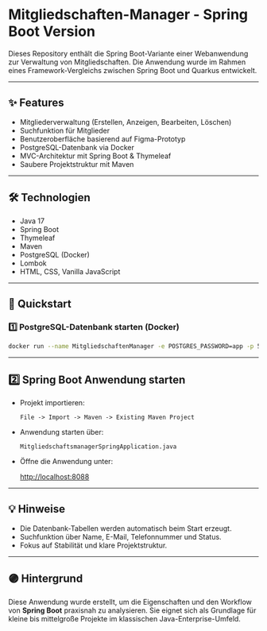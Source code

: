 # Mitgliedschaften-Manager - Spring Boot Version

Dieses Repository enthält die Spring Boot-Variante einer Webanwendung zur Verwaltung von Mitgliedschaften. Die Anwendung wurde im Rahmen eines Framework-Vergleichs zwischen Spring Boot und Quarkus entwickelt.

---

## ✨ Features

- Mitgliederverwaltung (Erstellen, Anzeigen, Bearbeiten, Löschen)
- Suchfunktion für Mitglieder
- Benutzeroberfläche basierend auf Figma-Prototyp
- PostgreSQL-Datenbank via Docker
- MVC-Architektur mit Spring Boot & Thymeleaf
- Saubere Projektstruktur mit Maven

---

## 🛠️ Technologien

- Java 17
- Spring Boot
- Thymeleaf
- Maven
- PostgreSQL (Docker)
- Lombok
- HTML, CSS, Vanilla JavaScript

---

## 🚀 Quickstart

### 1️⃣ PostgreSQL-Datenbank starten (Docker)

```bash
docker run --name MitgliedschaftenManager -e POSTGRES_PASSWORD=app -p 5432:5432 -d postgres
```

---

## 2️⃣ Spring Boot Anwendung starten

- Projekt importieren:

    `File -> Import -> Maven -> Existing Maven Project`

- Anwendung starten über:

    `MitgliedschaftsmanagerSpringApplication.java`

- Öffne die Anwendung unter:

    [http://localhost:8088](http://localhost:8088)

---

## 💡 Hinweise

- Die Datenbank-Tabellen werden automatisch beim Start erzeugt.
- Suchfunktion über Name, E-Mail, Telefonnummer und Status.
- Fokus auf Stabilität und klare Projektstruktur.

---

## 🟣 Hintergrund

Diese Anwendung wurde erstellt, um die Eigenschaften und den Workflow von **Spring Boot** praxisnah zu analysieren. Sie eignet sich als Grundlage für kleine bis mittelgroße Projekte im klassischen Java-Enterprise-Umfeld.
